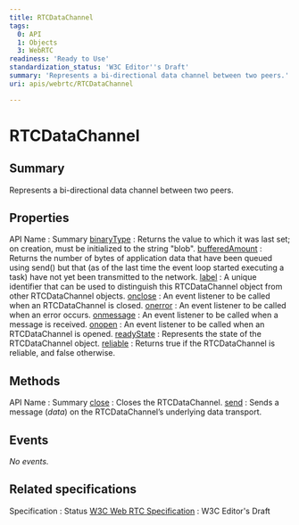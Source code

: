 ```yaml
---
title: RTCDataChannel
tags:
  0: API
  1: Objects
  3: WebRTC
readiness: 'Ready to Use'
standardization_status: 'W3C Editor''s Draft'
summary: 'Represents a bi-directional data channel between two peers.'
uri: apis/webrtc/RTCDataChannel

---
```

# RTCDataChannel

## Summary

Represents a bi-directional data channel between two peers.

## Properties

API Name
:   Summary
[binaryType](/apis/webrtc/RTCDataChannel/binaryType)
:   Returns the value to which it was last set; on creation, must be initialized to the string "blob".
[bufferedAmount](/apis/webrtc/RTCDataChannel/bufferedAmount)
:   Returns the number of bytes of application data that have been queued using send() but that (as of the last time the event loop started executing a task) have not yet been transmitted to the network.
[label](/apis/webrtc/RTCDataChannel/label)
:   A unique identifier that can be used to distinguish this RTCDataChannel object from other RTCDataChannel objects.
[onclose](/apis/webrtc/RTCDataChannel/onclose)
:   An event listener to be called when an RTCDataChannel is closed.
[onerror](/apis/webrtc/RTCDataChannel/onerror)
:   An event listener to be called when an error occurs.
[onmessage](/apis/webrtc/RTCDataChannel/onmessage)
:   An event listener to be called when a message is received.
[onopen](/apis/webrtc/RTCDataChannel/onopen)
:   An event listener to be called when an RTCDataChannel is opened.
[readyState](/apis/webrtc/RTCDataChannel/readyState)
:   Represents the state of the RTCDataChannel object.
[reliable](/apis/webrtc/RTCDataChannel/reliable)
:   Returns true if the RTCDataChannel is reliable, and false otherwise.

## Methods

API Name
:   Summary
[close](/apis/webrtc/RTCDataChannel/close)
:   Closes the RTCDataChannel.
[send](/apis/webrtc/RTCDataChannel/send)
:   Sends a message (*data*) on the RTCDataChannel’s underlying data transport.

## Events

*No events.*

## Related specifications

Specification
:   Status
[W3C Web RTC Specification](http://dev.w3.org/2011/webrtc/editor/webrtc.html)
:   W3C Editor's Draft

